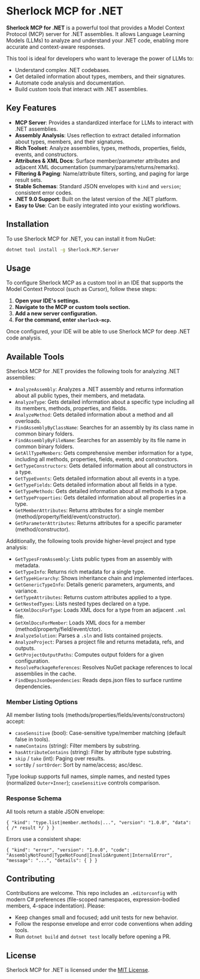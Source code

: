 # Sherlock MCP for .NET

**Sherlock MCP for .NET** is a powerful tool that provides a Model Context Protocol (MCP) server for .NET assemblies. It allows Language Learning Models (LLMs) to analyze and understand your .NET code, enabling more accurate and context-aware responses.

This tool is ideal for developers who want to leverage the power of LLMs to:

*   Understand complex .NET codebases.
*   Get detailed information about types, members, and their signatures.
*   Automate code analysis and documentation.
*   Build custom tools that interact with .NET assemblies.

## Key Features

*   **MCP Server**: Provides a standardized interface for LLMs to interact with .NET assemblies.
*   **Assembly Analysis**: Uses reflection to extract detailed information about types, members, and their signatures.
*   **Rich Toolset**: Analyze assemblies, types, methods, properties, fields, events, and constructors.
*   **Attributes & XML Docs**: Surface member/parameter attributes and adjacent XML documentation (summary/params/returns/remarks).
*   **Filtering & Paging**: Name/attribute filters, sorting, and paging for large result sets.
*   **Stable Schemas**: Standard JSON envelopes with `kind` and `version`; consistent error codes.
*   **.NET 9.0 Support**: Built on the latest version of the .NET platform.
*   **Easy to Use**: Can be easily integrated into your existing workflows.

## Installation

To use Sherlock MCP for .NET, you can install it from NuGet:

```bash
dotnet tool install -g Sherlock.MCP.Server
```

## Usage

To configure Sherlock MCP as a custom tool in an IDE that supports the Model Context Protocol (such as Cursor), follow these steps:

1.  **Open your IDE's settings.**
2.  **Navigate to the MCP or custom tools section.**
3.  **Add a new server configuration.**
4.  **For the command, enter `sherlock-mcp`.**

Once configured, your IDE will be able to use Sherlock MCP for deep .NET code analysis.

## Available Tools

Sherlock MCP for .NET provides the following tools for analyzing .NET assemblies:

*   `AnalyzeAssembly`: Analyzes a .NET assembly and returns information about all public types, their members, and metadata.
*   `AnalyzeType`: Gets detailed information about a specific type including all its members, methods, properties, and fields.
*   `AnalyzeMethod`: Gets detailed information about a method and all overloads.
*   `FindAssemblyByClassName`: Searches for an assembly by its class name in common binary folders.
*   `FindAssemblyByFileName`: Searches for an assembly by its file name in common binary folders.
*   `GetAllTypeMembers`: Gets comprehensive member information for a type, including all methods, properties, fields, events, and constructors.
*   `GetTypeConstructors`: Gets detailed information about all constructors in a type.
*   `GetTypeEvents`: Gets detailed information about all events in a type.
*   `GetTypeFields`: Gets detailed information about all fields in a type.
*   `GetTypeMethods`: Gets detailed information about all methods in a type.
*   `GetTypeProperties`: Gets detailed information about all properties in a type.
*   `GetMemberAttributes`: Returns attributes for a single member (method/property/field/event/constructor).
*   `GetParameterAttributes`: Returns attributes for a specific parameter (method/constructor).

Additionally, the following tools provide higher‑level project and type analysis:

*   `GetTypesFromAssembly`: Lists public types from an assembly with metadata.
*   `GetTypeInfo`: Returns rich metadata for a single type.
*   `GetTypeHierarchy`: Shows inheritance chain and implemented interfaces.
*   `GetGenericTypeInfo`: Details generic parameters, arguments, and variance.
*   `GetTypeAttributes`: Returns custom attributes applied to a type.
*   `GetNestedTypes`: Lists nested types declared on a type.
*   `GetXmlDocsForType`: Loads XML docs for a type from an adjacent `.xml` file.
*   `GetXmlDocsForMember`: Loads XML docs for a member (method/property/field/event/ctor).
*   `AnalyzeSolution`: Parses a `.sln` and lists contained projects.
*   `AnalyzeProject`: Parses a project file and returns metadata, refs, and outputs.
*   `GetProjectOutputPaths`: Computes output folders for a given configuration.
*   `ResolvePackageReferences`: Resolves NuGet package references to local assemblies in the cache.
*   `FindDepsJsonDependencies`: Reads deps.json files to surface runtime dependencies.

### Member Listing Options

All member listing tools (methods/properties/fields/events/constructors) accept:

* `caseSensitive` (bool): Case-sensitive type/member matching (default false in tools).
* `nameContains` (string): Filter members by substring.
* `hasAttributeContains` (string): Filter by attribute type substring.
* `skip` / `take` (int): Paging over results.
* `sortBy` / `sortOrder`: Sort by name/access; asc/desc.

Type lookup supports full names, simple names, and nested types (normalized `Outer+Inner`); `caseSensitive` controls comparison.

### Response Schema

All tools return a stable JSON envelope:

```jsonc
{ "kind": "type.list|member.methods|...", "version": "1.0.0", "data": { /* result */ } }
```

Errors use a consistent shape:

```jsonc
{ "kind": "error", "version": "1.0.0", "code": "AssemblyNotFound|TypeNotFound|InvalidArgument|InternalError", "message": "...", "details": { } }
```

## Contributing

Contributions are welcome. This repo includes an `.editorconfig` with modern C# preferences (file-scoped namespaces, expression-bodied members, 4-space indentation). Please:

* Keep changes small and focused; add unit tests for new behavior.
* Follow the response envelope and error code conventions when adding tools.
* Run `dotnet build` and `dotnet test` locally before opening a PR.

## License

Sherlock MCP for .NET is licensed under the [MIT License](LICENSE).
